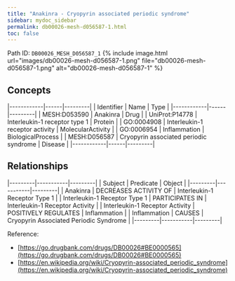 ```yaml
---
title: "Anakinra - Cryopyrin associated periodic syndrome"
sidebar: mydoc_sidebar
permalink: db00026-mesh-d056587-1.html
toc: false 
---
```



Path ID: `DB00026_MESH_D056587_1`
{% include image.html url="images/db00026-mesh-d056587-1.png" file="db00026-mesh-d056587-1.png" alt="db00026-mesh-d056587-1" %}

## Concepts

|------------|------|---------|
| Identifier | Name | Type    |
|------------|------|---------|
| MESH:D053590 | Anakinra | Drug |
| UniProt:P14778 | Interleukin-1 receptor type 1 | Protein |
| GO:0004908 | Interleukin-1 receptor activity | MolecularActivity |
| GO:0006954 | Inflammation | BiologicalProcess |
| MESH:D056587 | Cryopyrin associated periodic syndrome | Disease |
|------------|------|---------|

## Relationships

|---------|-----------|---------|
| Subject | Predicate | Object  |
|---------|-----------|---------|
| Anakinra | DECREASES ACTIVITY OF | Interleukin-1 Receptor Type 1 |
| Interleukin-1 Receptor Type 1 | PARTICIPATES IN | Interleukin-1 Receptor Activity |
| Interleukin-1 Receptor Activity | POSITIVELY REGULATES | Inflammation |
| Inflammation | CAUSES | Cryopyrin Associated Periodic Syndrome |
|---------|-----------|---------|

Reference: 
  - [https://go.drugbank.com/drugs/DB00026#BE0000565](https://go.drugbank.com/drugs/DB00026#BE0000565)
  - [https://en.wikipedia.org/wiki/Cryopyrin-associated_periodic_syndrome](https://en.wikipedia.org/wiki/Cryopyrin-associated_periodic_syndrome)
